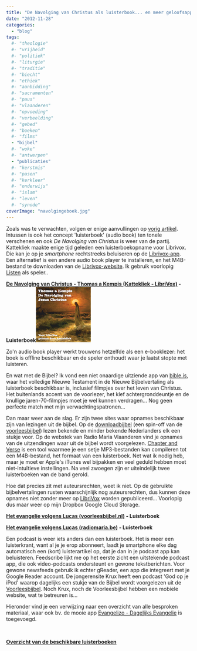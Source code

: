 ```yaml
---
title: "De Navolging van Christus als luisterbook... en meer geloofsapps"
date: "2012-11-28"
categories: 
  - "blog"
tags:
  #- "theologie"
  #- "vrijheid"
  #- "politiek"
  #- "liturgie"
  #- "traditie"
  #- "biecht"
  #- "ethiek"
  #- "aanbidding"
  #- "sacramenten"
  #- "paus"
  #- "vlaanderen"
  #- "opvoeding"
  #- "verbeelding"
  #- "gebed"
  #- "boeken"
  #- "films"
  - "bijbel"
  #- "woke"
  #- "antwerpen"
  - "publicaties"
  #- "kerstmis"
  #- "pasen"
  #- "kerkleer"
  #- "onderwijs"
  #- "islam"
  #- "leven"
  #- "synode"
coverImage: "navolgingeboek.jpg"
---
```


Zoals was te verwachten, volgen er enige aanvullingen op [vorig artikel](/2012/11/25/de-navolging-van-christus-als-e-boek/). Intussen is ook het concept 'luisterboek' (audio book) ten tonele verschenen en ook _De Navolging van Christus_ is weer van de partij. Kattekliek maakte enige tijd geleden een luisterboekopname voor Librivox. Die kan je op je _smartphone_ rechtstreeks beluiseren op de [Librivox-app](https://play.google.com/store/apps/details?id=biz.bookdesign.librivox.pro). Een alternatief is een andere audio book player te installeren, en het M4B-bestand te downloaden van de [Librivox-website](http://librivox.org/de-navolging-van-christus-by-thomas-a-kempis/). Ik gebruik voorlopig [Listen](https://play.google.com/store/apps/details?id=com.acmeandroid.listen) als speler..

**[De Navolging van Christus - Thomas a Kempis (Kattekliek - LibriVox)](http://www.archive.org/download/LibrivoxM4bCollectionAudiobooks_8/DeNavolgingVanJezusChristus.m4b) - Luisterboek![](images/navolging_1011_thumb.jpg "De Navolging van Christus")**

Zo'n audio book player werkt trouwens hetzelfde als een e-booklezer: het boek is offline beschikbaar en de speler onthoudt waar je laatst stopte met luisteren.

En wat met de Bijbel? Ik vond een niet onaardige uitziende app van [bible.is](http://bible.is/), waar het volledige Nieuwe Testament in de Nieuwe Bijbelvertaling als luisterboek beschikbaar is, inclusief filmpjes over het leven van Christus. Het buitenlands accent van de voorlezer, het klef achtergronddeuntje en de knullige jaren-70-filmpjes moet je wel kunnen verdragen... Nog geen perfecte match met mijn verwachtingspatronen...

Dan maar weer aan de slag. Er zijn twee sites waar opnames beschikbaar zijn van lezingen uit de bijbel. Op de [downloadbijbel](http://www.downloadbijbel.nl/) (een spin-off van de [voorleesbijbel](http://www.voorleesbijbel.nl/)) lezen bekende en minder bekende Nederlanders elk een stukje voor. Op de webstek van Radio Maria Vlaanderen vind je opnames van de uitzendingen waar uit de bijbel wordt voorgelezen. [Chapter and Verse](http://lodensoftware.com/chapter-and-verse/) is een tool waarmee je een setje MP3-bestanden kan compileren tot een M4B-bestand, het formaat van een luisterboek. Net wat ik nodig heb, maar je moet er Apple's iTunes wel bijpakken en veel geduld hebben moet niet-intuïtieve instellingen. Na veel zwoegen zijn er uiteindelijk twee luisterboeken van de band gerold.

Hoe dat precies zit met auteursrechten, weet ik niet. Op de gebruikte bijbelvertalingen rusten waarschijnlijk nog auteursrechten, dus kunnen deze opnames niet zonder meer op [LibriVox](https://forum.librivox.org/viewtopic.php?f=18&t=881&sid=f3852dccfe8ed5efa5bb2f32c8b9e403) worden gepubliceerd... Voorlopig dus maar weer op mijn Dropbox Google Cloud Storage.

**[Het evangelie volgens Lucas (voorleesbijbel.nl)](https://storage.googleapis.com/geloven-leren/audiobooks/Het%20evangelie%20volgens%20Lucas-downloadbijbel.m4b) - Luisterboek**

**[Het evangelie volgens Lucas (radiomaria.be)](https://storage.googleapis.com/geloven-leren/audiobooks/Het%20evangelie%20volgens%20Lucas-radiomaria.m4b) - Luisterboek**

Een podcast is weer iets anders dan een luisterboek. Het is meer een luisterkrant, want al je je erop abonneert, laadt je smartphone elke dag automatisch een (kort) luisterartikel op, dat je dan in je podcast app kan beluisteren. Feedscribe lijkt me op het eerste zicht een uitstekende podcast app, die ook video-podcasts ondersteunt en gewone tekstberichten. Voor gewone newsfeeds gebruik ik echter gReader, een app die integreert met je Google Reader account. De jongerensite Krux heeft een podcast 'God op je iPod' waarop dagelijks een stukje van de Bijbel wordt voorgelezen uit de [Voorleesbijbel](http://www.voorleesbijbel.nl/). Noch Krux, noch de Voorleesbijbel hebben een mobiele website, wat te betreuren is...

Hieronder vind je een verwijzing naar een overzicht van alle besproken materiaal, waar ook bv. de mooie app [Evangelizo - Dagelijks Evangelie](https://play.google.com/store/apps/details?id=org.evangelizo) is toegevoegd.

 

**[Overzicht van de beschikbare luisterboeken](/luisterboeken/)**
